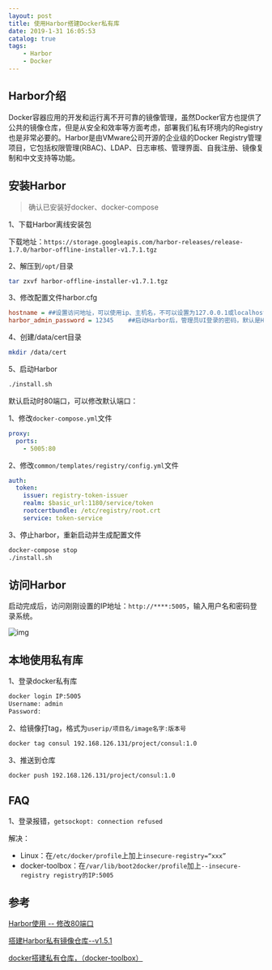 ```yaml
---
layout: post
title: 使用Harbor搭建Docker私有库
date: 2019-1-31 16:05:53
catalog: true
tags:
    - Harbor
    - Docker
---
```


## Harbor介绍

Docker容器应用的开发和运行离不开可靠的镜像管理，虽然Docker官方也提供了公共的镜像仓库，但是从安全和效率等方面考虑，部署我们私有环境内的Registry也是非常必要的。Harbor是由VMware公司开源的企业级的Docker Registry管理项目，它包括权限管理(RBAC)、LDAP、日志审核、管理界面、自我注册、镜像复制和中文支持等功能。

## 安装Harbor

> 确认已安装好docker、docker-compose

1、下载Harbor离线安装包

下载地址：`https://storage.googleapis.com/harbor-releases/release-1.7.0/harbor-offline-installer-v1.7.1.tgz`

2、解压到`/opt/`目录

```sh
tar zxvf harbor-offline-installer-v1.7.1.tgz
```

3、修改配置文件harbor.cfg

```cfg
hostname = ##设置访问地址，可以使用ip、主机名，不可以设置为127.0.0.1或localhost
harbor_admin_password = 12345    ##启动Harbor后，管理员UI登录的密码，默认是Harbor12345
```

4、创建/data/cert目录

```sh
mkdir /data/cert
```

5、启动Harbor

```sh
./install.sh
```

默认启动时80端口，可以修改默认端口：

1、修改`docker-compose.yml`文件

```yml
proxy:
  ports:
    - 5005:80
```

2、修改`common/templates/registry/config.yml`文件

```yml
auth:
  token:
    issuer: registry-token-issuer
    realm: $basic_url:1180/service/token
    rootcertbundle: /etc/registry/root.crt
    service: token-service
```

3、停止harbor，重新启动并生成配置文件

```sh
docker-compose stop
./install.sh
```

## 访问Harbor

启动完成后，访问刚刚设置的IP地址：`http://****:5005`，输入用户名和密码登录系统。

![img](../../../../img/in-post/post-docker/2.png)

## 本地使用私有库

1、登录docker私有库

```sh
docker login IP:5005
Username: admin
Password:
```

2、给镜像打tag，格式为`userip/项目名/image名字:版本号`

```sh
docker tag consul 192.168.126.131/project/consul:1.0
```

3、推送到仓库

```sh
docker push 192.168.126.131/project/consul:1.0
```

## FAQ

1、登录报错，`getsockopt: connection refused`

解决：
- Linux：在`/etc/docker/profile`上加上`insecure-registry=“xxx”`
- docker-toolbox：在`/var/lib/boot2docker/profile`加上`--insecure-registry registry的IP:5005`

## 参考

[Harbor使用 -- 修改80端口](https://www.cnblogs.com/huangjc/p/6420355.html)

[搭建Harbor私有镜像仓库--v1.5.1](https://www.cnblogs.com/guyeshanrenshiwoshifu/p/9166195.html)

[docker搭建私有仓库，（docker-toolbox）](https://blog.csdn.net/u013796473/article/details/72846518)